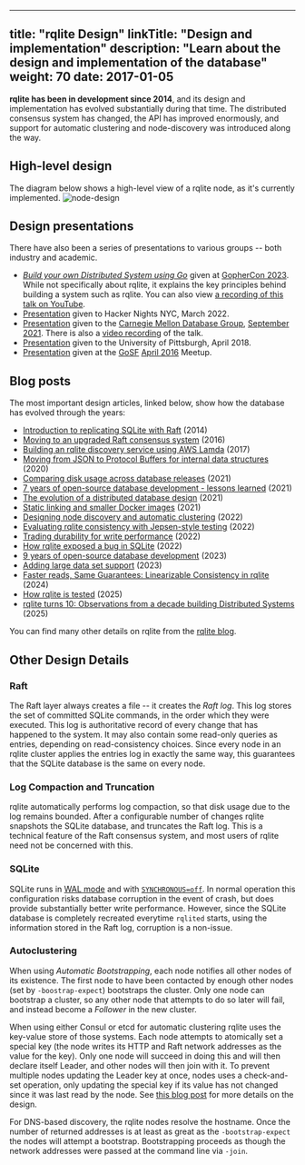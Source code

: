 
---
title: "rqlite Design"
linkTitle: "Design and implementation"
description: "Learn about the design and implementation of the database"
weight: 70
date: 2017-01-05
---
**rqlite has been in development since 2014**, and its design and implementation has evolved substantially during that time. The distributed consensus system has changed, the API has improved enormously, and support for automatic clustering and node-discovery was introduced along the way.

## High-level design
The diagram below shows a high-level view of a rqlite node, as it's currently implemented.
![node-design](https://user-images.githubusercontent.com/536312/133258366-1f2fbc50-8493-4ba6-8d62-04c57e39eb6f.png)

## Design presentations
There have also been a series of presentations to various groups -- both industry and academic.
- [_Build your own Distributed System using Go_](https://www.philipotoole.com/gophercon2023) given at [GopherCon 2023](https://www.gophercon.com/). While not specifically about rqlite, it explains the key principles behind building a system such as rqlite. You can also view [a recording of this talk on YouTube](https://www.youtube.com/watch?v=8XbxQ1Epi5w).
- [Presentation](https://docs.google.com/presentation/d/1E0MpQbUA6JOP2GjA60CNN0ER8fia0TP6kdJ41U9Jdy4/edit#slide=id.p) given to Hacker Nights NYC, March 2022.
- [Presentation]( https://www.philipotoole.com/2021-rqlite-cmu-tech-talk) given to the [Carnegie Mellon Database Group](https://db.cs.cmu.edu/), [September 2021](https://db.cs.cmu.edu/events/vaccination-2021-rqlite-the-distributed-database-built-on-raft-and-sqlite-philip-otoole/). There is also a [video recording](https://www.youtube.com/watch?v=JLlIAWjvHxM) of the talk.
- [Presentation](https://docs.google.com/presentation/d/1lSNrZJUbAGD-ZsfD8B6_VPLVjq5zb7SlJMzDblq2yzU/edit?usp=sharing) given to the University of Pittsburgh, April 2018.
- [Presentation](https://www.slideshare.net/PhilipOToole/rqlite-replicating-sqlite-via-raft-consensu) given at the [GoSF](https://www.meetup.com/golangsf/) [April 2016](https://www.meetup.com/golangsf/events/230127735/) Meetup.

## Blog posts

The most important design articles, linked below, show how the database has evolved through the years:
- [Introduction to replicating SQLite with Raft](https://www.philipotoole.com/replicating-sqlite-using-raft-consensus/) (2014)
- [Moving to an upgraded Raft consensus system](https://www.philipotoole.com/rqlite-replicated-sqlite-with-new-raft-consensus-and-api/) (2016)
- [Building an rqlite discovery service using AWS Lamda](https://www.philipotoole.com/building-a-cluster-discovery-service-with-aws-lambda-and-dynamodb/) (2017)
- [Moving from JSON to Protocol Buffers for internal data structures](https://www.philipotoole.com/moving-to-protocol-buffers-with-rqlite-5-7-0/) (2020)
- [Comparing disk usage across database releases](https://www.philipotoole.com/rqlite-5-10-0-released-comparing-its-disk-usage-to-5-6-0/) (2021)
- [7 years of open-source database development - lessons learned](https://www.philipotoole.com/7-years-of-open-source-database-development-lessons-learned/) (2021)
- [The evolution of a distributed database design](https://www.philipotoole.com/rqlite-6-0-0-building-for-the-future/) (2021)
- [Static linking and smaller Docker images](https://www.philipotoole.com/rqlite-static-linking-and-smaller-docker-images/) (2021)
- [Designing node discovery and automatic clustering](https://www.philipotoole.com/rqlite-7-0-designing-node-discovery-and-automatic-clustering/) (2022)
- [Evaluating rqlite consistency with Jepsen-style testing](https://www.philipotoole.com/testing-rqlite-read-consistency/) (2022)
- [Trading durability for write performance](https://www.philipotoole.com/rqlite-trading-durability-for-performance/) (2022)
- [How rqlite exposed a bug in SQLite](https://www.philipotoole.com/how-i-found-a-bug-in-sqlite/) (2022)
- [9 years of open-source database development](https://www.philipotoole.com/9-years-of-open-source-database-development-the-design-docs/) (2023)
- [Adding large data set support](https://www.philipotoole.com/rqlite-8-0-large-dataset-support-and-core-feature-upgrades/) (2023)
- [Faster reads, Same Guarantees: Linearizable Consistency in rqlite](https://philipotoole.com/faster-reads-same-guarantees-linearizable-consistency-in-rqlite-8-32/) (2024)
- [How rqlite is tested](https://philipotoole.com/how-is-rqlite-tested/) (2025)
- [rqlite turns 10: Observations from a decade building Distributed Systems](https://philipotoole.com/rqlite-turns-10-lessons-from-a-decade-of-building-distributed-systems/) (2025)

You can find many other details on rqlite from the [rqlite blog](https://www.philipotoole.com/tag/rqlite/).

## Other Design Details
### Raft
The Raft layer always creates a file -- it creates the _Raft log_. This log stores the set of committed SQLite commands, in the order which they were executed. This log is authoritative record of every change that has happened to the system. It may also contain some read-only queries as entries, depending on read-consistency choices. Since every node in an rqlite cluster applies the entries log in exactly the same way, this guarantees that the SQLite database is the same on every node.

### Log Compaction and Truncation
rqlite automatically performs log compaction, so that disk usage due to the log remains bounded. After a configurable number of changes rqlite snapshots the SQLite database, and truncates the Raft log. This is a technical feature of the Raft consensus system, and most users of rqlite need not be concerned with this.

### SQLite
SQLite runs in [WAL mode](https://www.sqlite.org/wal.html) and with [`SYNCHRONOUS=off`](https://www.sqlite.org/pragma.html#pragma_synchronous). In normal operation this configuration risks database corruption in the event of crash, but does provide substantially better write performance. However, since the SQLite database is completely recreated everytime `rqlited` starts, using the information stored in the Raft log, corruption is a non-issue.

### Autoclustering
When using _Automatic Bootstrapping_, each node notifies all other nodes of its existence. The first node to have been contacted by enough other nodes (set by `-boostrap-expect`) bootstraps the cluster. Only one node can bootstrap a cluster, so any other node that attempts to do so later will fail, and instead become a _Follower_ in the new cluster.

When using either Consul or etcd for automatic clustering rqlite uses the key-value store of those systems. Each node attempts to atomically set a special key (the node writes its HTTP and Raft network addresses as the value for the key). Only one node will succeed in doing this and will then declare itself Leader, and other nodes will then join with it. To prevent multiple nodes updating the Leader key at once, nodes uses a check-and-set operation, only updating the special key if its value has not changed since it was last read by the node. See [this blog post](https://www.philipotoole.com/rqlite-7-0-designing-node-discovery-and-automatic-clustering/) for more details on the design.

For DNS-based discovery, the rqlite nodes resolve the hostname. Once the number of returned addresses is at least as great as the `-bootstrap-expect` the nodes will attempt a bootstrap. Bootstrapping proceeds as though the network addresses were passed at the command line via `-join`.
